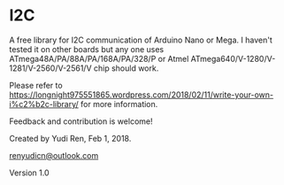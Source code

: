 # I2C
A free library for I2C communication of Arduino Nano or Mega. I haven't tested
it on other boards but any one uses ATmega48A/PA/88A/PA/168A/PA/328/P
or Atmel ATmega640/V-1280/V-1281/V-2560/V-2561/V chip should work.

Please refer to https://longnight975551865.wordpress.com/2018/02/11/write-your-own-i%c2%b2c-library/ for more information.

Feedback and contribution is welcome!

Created by Yudi Ren, Feb 1, 2018.

renyudicn@outlook.com

Version 1.0
